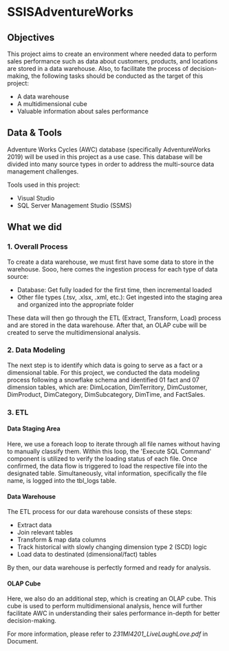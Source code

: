# SSISAdventureWorks

## Objectives
This project aims to create an environment where needed data to perform sales performance such as data about customers, products, and locations are stored in a data warehouse. Also, to facilitate the process of decision-making, the following tasks should be conducted as the target of this project:
- A data warehouse
- A multidimensional cube
- Valuable information about sales performance

## Data & Tools
Adventure Works Cycles (AWC) database (specifically AdventureWorks 2019) will be used in this project as a use case. This database will be divided into many source types in order to address the multi-source data management challenges.

Tools used in this project:
- Visual Studio
- SQL Server Management Studio (SSMS)

## What we did
### 1. Overall Process
To create a data warehouse, we must first have some data to store in the warehouse. Sooo, here comes the ingestion process for each type of data source:
- Database: Get fully loaded for the first time, then incremental loaded
- Other file types (.tsv, .xlsx, .xml, etc.): Get ingested into the staging area and organized into the appropriate folder

These data will then go through the ETL (Extract, Transform, Load) process and are stored in the data warehouse. After that, an OLAP cube will be created to serve the multidimensional analysis.

### 2. Data Modeling
The next step is to identify which data is going to serve as a fact or a dimensional table. For this project, we conducted the data modeling process following a snowflake schema and identified 01 fact and 07 dimension tables, which are: DimLocation, DimTerritory, DimCustomer, DimProduct, DimCategory, DimSubcategory, DimTime, and FactSales.

### 3. ETL
#### Data Staging Area
Here, we use a foreach loop to iterate through all file names without having to manually classify them. Within this loop, the 'Execute SQL Command' component is utilized to verify the
loading status of each file. Once confirmed, the data flow is triggered to load the respective file into the designated table. Simultaneously, vital information, specifically the file name, is logged into the tbl_logs table. 

#### Data Warehouse
The ETL process for our data warehouse consists of these steps:
- Extract data
- Join relevant tables
- Transform & map data columns
- Track historical with slowly changing dimension type 2 (SCD) logic
- Load data to destinated (dimensional/fact) tables

By then, our data warehouse is perfectly formed and ready for analysis.

#### OLAP Cube
Here, we also do an additional step, which is creating an OLAP cube. This cube is used to perform multidimensional analysis, hence will further facilitate AWC in understanding their sales performance in-depth for better decision-making.

For more information, please refer to *231MI4201_LiveLaughLove.pdf* in Document.

